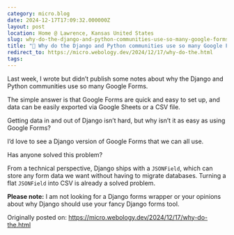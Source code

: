 ```yaml
---
category: micro.blog
date: 2024-12-17T17:09:32.000000Z
layout: post
location: Home @ Lawrence, Kansas United States
slug: why-do-the-django-and-python-communities-use-so-many-google-forms
title: "🤷 Why do the Django and Python communities use so many Google Forms?"
redirect_to: https://micro.webology.dev/2024/12/17/why-do-the.html
tags: 
---
```


Last week, I wrote but didn’t publish some notes about why the Django and Python communities use so many Google Forms.

The simple answer is that Google Forms are quick and easy to set up, and data can be easily exported via Google Sheets or a CSV file.

Getting data in and out of Django isn’t hard, but why isn’t it as easy as using Google Forms?

I’d love to see a Django version of Google Forms that we can all use.

Has anyone solved this problem?

From a technical perspective, Django ships with a `JSONField`, which can store any form data we want without having to migrate databases. Turning a flat `JSONField` into CSV is already a solved problem.

**Please note:** I am not looking for a Django forms wrapper or your opinions about why Django should use your fancy Django forms tool.

Originally posted on: https://micro.webology.dev/2024/12/17/why-do-the.html
